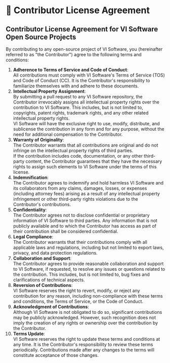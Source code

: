 # 📔 Contributor License Agreement

## **Contributor License Agreement for VI Software Open Source Projects**

By contributing to any open-source project of VI Software, you (hereinafter referred to as "the Contributor") agree to the following terms and conditions:

1. **Adherence to Terms of Service and Code of Conduct**:\
   All contributions must comply with VI Software's Terms of Service (TOS) and Code of Conduct (CC). It is the Contributor's responsibility to familiarize themselves with and adhere to these documents.
2. **Intellectual Property Assignment**:\
   By submitting a pull request to any VI Software repository, the Contributor irrevocably assigns all intellectual property rights over the contribution to VI Software. This includes, but is not limited to, copyrights, patent rights, trademark rights, and any other related intellectual property rights.\
   VI Software will have the exclusive right to use, modify, distribute, and sublicense the contribution in any form and for any purpose, without the need for additional compensation to the Contributor.
3. **Warranty of Originality**:\
   The Contributor warrants that all contributions are original and do not infringe on the intellectual property rights of third parties.\
   If the contribution includes code, documentation, or any other third-party content, the Contributor guarantees that they have the necessary rights to assign such elements to VI Software under the terms of this license.
4. **Indemnification**:\
   The Contributor agrees to indemnify and hold harmless VI Software and its collaborators from any claims, damages, losses, or expenses (including attorney fees) arising as a result of any intellectual property infringement or other third-party rights violations due to the Contributor's contributions.
5. **Confidentiality**:\
   The Contributor agrees not to disclose confidential or proprietary information of VI Software to third parties. Any information that is not publicly available and to which the Contributor has access as part of their contribution shall be considered confidential.
6. **Legal Compliance**:\
   The Contributor warrants that their contributions comply with all applicable laws and regulations, including but not limited to export laws, privacy, and data protection regulations.
7. **Collaboration and Support**:\
   The Contributor agrees to provide reasonable collaboration and support to VI Software, if requested, to resolve any issues or questions related to the contribution. This includes, but is not limited to, bug fixes and clarifications of technical aspects.
8. **Reversion of Contributions**:\
   VI Software reserves the right to revert, modify, or reject any contribution for any reason, including non-compliance with these terms and conditions, the Terms of Service, or the Code of Conduct.
9. **Acknowledgment of Contributions**:\
   Although VI Software is not obligated to do so, significant contributions may be publicly acknowledged. However, such recognition does not imply the creation of any rights or ownership over the contribution by the Contributor.
10. **Terms Update**:\
    VI Software reserves the right to update these terms and conditions at any time. It is the Contributor's responsibility to review these terms periodically. Contributions made after any changes to the terms will constitute acceptance of those changes.
